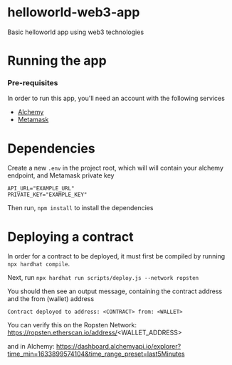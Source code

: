# helloworld-web3-app
Basic helloworld app using web3 technologies

# Running the app

### Pre-requisites

In order to run this app, you'll need an account with the following services

- [Alchemy](https://www.alchemy.com/)
- [Metamask](https://metamask.io/)

# Dependencies

Create a new `.env` in the project root, which will will contain your alchemy endpoint, and Metamask private key

```
API_URL="EXAMPLE_URL"
PRIVATE_KEY="EXAMPLE_KEY"
```

Then run, `npm install` to install the dependencies

# Deploying a contract

In order for a contract to be deployed, it must first be compiled by running `npx hardhat compile`.

Next, run `npx hardhat run scripts/deploy.js --network ropsten`

You should then see an output message, containing the contract address and the from (wallet) address

```
Contract deployed to address: <CONTRACT> from: <WALLET>
```

You can verify this on the Ropsten Network: https://ropsten.etherscan.io/address/<WALLET_ADDRESS>

and in Alchemy: https://dashboard.alchemyapi.io/explorer?time_min=1633899574104&time_range_preset=last5Minutes
